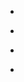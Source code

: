 
- [](/2010/01/8427514771/)

- [](/2010/01/8412293186/)

- [](/2009/12/6510979903/)

- [](/2009/12/6417651358/)
